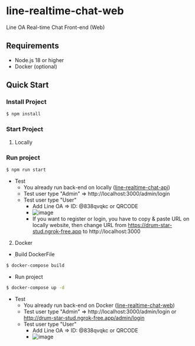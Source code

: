 # line-realtime-chat-web
Line OA Real-time Chat Front-end (Web)
## Requirements
- Node.js 18 or higher
- Docker (optional)
## Quick Start
### Install Project
``` bash
$ npm install
```
### Start Project
1. Locally
### Run project
``` bash
$ npm run start
```
- Test
    - You already run back-end on locally ([line-realtime-chat-api](https://github.com/Much-Arisz/line-realtime-chat-api))
    - Test user type "Admin" => http://localhost:3000/admin/login
    - Test user type "User"
       - Add Line OA => ID: @838qvqkc or QRCODE
       - ![image](https://github.com/Much-Arisz/line-realtime-chat-web/assets/56961503/3407b73b-247b-4472-b0f3-49936801da0b)
       - If you want to register or login, you have to copy & paste URL on locally website, then change URL from https://drum-star-stud.ngrok-free.app to http://localhost:3000
2. Docker
- ฺBuild DockerFile
``` bash
$ docker-compose build
```
- Run project
``` bash
$ docker-compose up -d
```
  - Test
    - You already run back-end on Docker ([line-realtime-chat-web](https://github.com/Much-Arisz/line-realtime-chat-api))
    - Test user type "Admin" => http://localhost:3000/admin/login or http://drum-star-stud.ngrok-free.app/admin/login
    - Test user type "User"
       - Add Line OA => ID: @838qvqkc or QRCODE
       - ![image](https://github.com/Much-Arisz/line-realtime-chat-web/assets/56961503/3407b73b-247b-4472-b0f3-49936801da0b)


